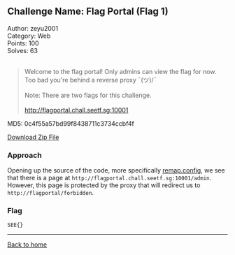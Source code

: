 ## Challenge Name: Flag Portal (Flag 1)
Author: zeyu2001  
Category: Web  
Points: 100  
Solves: 63  
<br>
>Welcome to the flag portal! Only admins can view the flag for now. Too bad you're behind a reverse proxy ¯\(ツ)/¯<br><br>
Note: There are two flags for this challenge.<br><br>
http://flagportal.chall.seetf.sg:10001

MD5: 0c4f55a57bd99f8438711c3734ccbf4f

[Download Zip File](https://github.com/Team-Rainbow-Hash/seetf-2022-writeups/blob/main/web/Flag%20Portal%20(Flag%201)/files/web_flagportal.zip "Zip File")

### Approach
Opening up the source of the code, more specifically [remap.config](), we see that there is a page at `http://flagportal.chall.seetf.sg:10001/admin`. However, this page is protected by the proxy that will redirect us to `http://flagportal/forbidden`. 

### Flag
`SEE{}`

---
[Back to home](https://github.com/Team-Rainbow-Hash/seetf-2022-writeups)